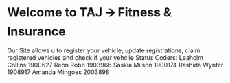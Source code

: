 # Welcome to TAJ 🡪 Fitness & Insurance
Our Site allows u to register your vehicle, update registrations, claim registered vehicles and check if your vehcile Status
Coders:
Leahcim Collins 1900627
Reon Robb 1903966
Saskia Milson 1900174
Rashida Wynter 1908917
Amanda Mingoes 2003898

